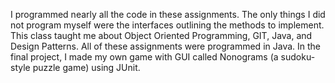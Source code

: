 I programmed nearly all the code in these assignments. The only things I did not program myself were the interfaces outlining the methods to implement.
This class taught me about Object Oriented Programming, GIT, Java, and Design Patterns. All of these assignments were programmed in Java.
In the final project, I made my own game with GUI called Nonograms (a sudoku-style puzzle game) using JUnit.
